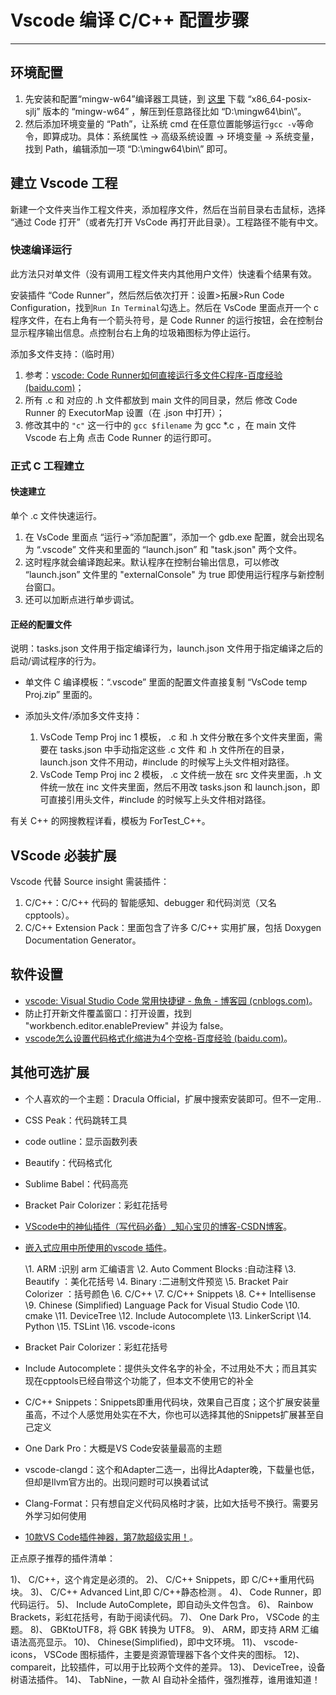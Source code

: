 # Vscode 编译 C/C++ 配置步骤

------

## 环境配置

1.  先安装和配置“mingw-w64”编译器工具链，到 [这里](https://sourceforge.net/projects/mingw-w64/files/) 下载 “x86_64-posix-sjlj” 版本的 “mingw-w64” ，解压到任意路径比如 “D:\\mingw64\\bin\\”。
2.  然后添加环境变量的 “Path”，让系统 cmd 在任意位置能够运行`gcc -v`等命令，即算成功。具体：系统属性 -> 高级系统设置 -> 环境变量 -> 系统变量，找到 Path，编辑添加一项 “D:\mingw64\bin\” 即可。

## 建立 Vscode 工程

新建一个文件夹当作工程文件夹，添加程序文件，然后在当前目录右击鼠标，选择 “通过 Code 打开”（或者先打开 VsCode 再打开此目录）。工程路径不能有中文。

### 快速编译运行

此方法只对单文件（没有调用工程文件夹内其他用户文件）快速看个结果有效。

安装插件 “Code Runner”，然后然后依次打开：设置>拓展>Run Code Configuration，找到`Run In Terminal`勾选上。然后在 VsCode 里面点开一个 c 程序文件，在右上角有一个箭头符号，是 Code Runner 的运行按钮，会在控制台显示程序输出信息。点控制台右上角的垃圾箱图标为停止运行。

添加多文件支持：（临时用）

1. 参考：[vscode: Code Runner如何直接运行多文件C程序-百度经验 (baidu.com)](https://jingyan.baidu.com/article/2f9b480d7ceb3d01ca6cc224.html)；
2. 所有 .c  和 对应的 .h 文件都放到 main 文件的同目录，然后 修改 Code Runner 的 ExecutorMap 设置（在 .json 中打开）；
3. 修改其中的 `"c"` 这一行中的 `gcc $filename` 为 gcc *.c ，在 main 文件  Vscode 右上角 点击 Code Runner 的运行即可。

### 正式 C 工程建立

#### 快速建立

单个 .c 文件快速运行。

1.  在 VsCode 里面点 “运行->“添加配置”，添加一个 gdb.exe 配置，就会出现名为 “.vscode” 文件夹和里面的 “launch.json” 和 "task.json" 两个文件。
2.  这时程序就会编译跑起来。默认程序在控制台输出信息，可以修改 “launch.json” 文件里的 "externalConsole" 为 true 即使用运行程序与新控制台窗口。
3.  还可以加断点进行单步调试。

#### 正经的配置文件

说明：tasks.json 文件用于指定编译行为，launch.json 文件用于指定编译之后的启动/调试程序的行为。

- 单文件 C 编译模板：“.vscode” 里面的配置文件直接复制 “VsCode temp Proj.zip” 里面的。

- 添加头文件/添加多文件支持：
  1. VsCode Temp Proj inc 1 模板， .c 和 .h 文件分散在多个文件夹里面，需要在 tasks.json 中手动指定这些  .c 文件 和 .h 文件所在的目录，launch.json 文件不用动，#include 的时候写上头文件相对路径。
  2. VsCode Temp Proj inc 2 模板， .c 文件统一放在 src 文件夹里面，.h 文件统一放在 inc 文件夹里面，然后不用改 tasks.json 和 launch.json，即可直接引用头文件，#include 的时候写上头文件相对路径。

有关 C++ 的网搜教程详看，模板为 ForTest_C++。

## VScode 必装扩展

Vscode 代替 Source insight 需装插件：

1.  C/C++：C/C++ 代码的 智能感知、debugger 和代码浏览（又名 cpptools）。
2.  C/C++ Extension Pack：里面包含了许多 C/C++ 实用扩展，包括 Doxygen Documentation Generator。

## 软件设置

- [vscode: Visual Studio Code 常用快捷键 - 魚魚 - 博客园 (cnblogs.com)](https://www.cnblogs.com/bindong/p/6045957.html)。
- 防止打开新文件覆盖窗口：打开设置，找到 "workbench.editor.enablePreview" 并设为 false。
- [vscode怎么设置代码格式化缩进为4个空格-百度经验 (baidu.com)](https://jingyan.baidu.com/article/870c6fc3343686f13fe4befd.html)。

## 其他可选扩展

- 个人喜欢的一个主题：Dracula Official，扩展中搜索安装即可。但不一定用..

- CSS Peak：代码跳转工具

-   code outline：显示函数列表

-   Beautify：代码格式化

-   Sublime Babel：代码高亮

-   Bracket Pair Colorizer：彩虹花括号

- [VScode中的神仙插件（写代码必备）_知心宝贝的博客-CSDN博客](https://blog.csdn.net/qq_53673551/article/details/122360282)。

-   [嵌入式应用中所使用的vscode 插件](https://www.zcxbb.com/index.php/2021/03/24/嵌入式应用中所使用的vscode-插件/)。

    \1. ARM :识别 arm 汇编语言
    \2. Auto Comment Blocks :自动注释
    \3. Beautify ：美化花括号
    \4. Binary :二进制文件预览
    \5. Bracket Pair Colorizer ：括号颜色
    \6. C/C++
    \7. C/C++ Snippets
    \8. C++ Intellisense
    \9. Chinese (Simplified) Language Pack for Visual Studio Code
    \10. cmake
    \11. DeviceTree
    \12. Include Autocomplete
    \13. LinkerScript
    \14. Python
    \15. TSLint
    \16. vscode-icons

-   Bracket Pair Colorizer：彩虹花括号

-   Include Autocomplete：提供头文件名字的补全，不过用处不大；而且其实现在cpptools已经自带这个功能了，但本文不使用它的补全

-   C/C++ Snippets：Snippets即重用代码块，效果自己百度；这个扩展安装量虽高，不过个人感觉用处实在不大，你也可以选择其他的Snippets扩展甚至自己定义

-   One Dark Pro：大概是VS Code安装量最高的主题

-   vscode-clangd：这个和Adapter二选一，出得比Adapter晚，下载量也低，但却是llvm官方出的。出现问题时可以换着试试

-   Clang-Format：只有想自定义代码风格时才装，比如大括号不换行。需要另外学习如何使用

- [10款VS Code插件神器，第7款超级实用！](https://mp.weixin.qq.com/s/E3Emku5IW9p8VlM1BiVC8Q)。

正点原子推荐的插件清单：

1)、 C/C++，这个肯定是必须的。
2)、 C/C++ Snippets，即 C/C++重用代码块。
3)、 C/C++ Advanced Lint,即 C/C++静态检测 。
4)、 Code Runner，即代码运行。
5)、 Include AutoComplete，即自动头文件包含。
6)、 Rainbow Brackets，彩虹花括号，有助于阅读代码。
7)、 One Dark Pro， VSCode 的主题。
8)、 GBKtoUTF8，将 GBK 转换为 UTF8。
9)、 ARM，即支持 ARM 汇编语法高亮显示。
10)、 Chinese(Simplified)，即中文环境。
11)、 vscode-icons， VSCode 图标插件，主要是资源管理器下各个文件夹的图标。
12)、 compareit，比较插件，可以用于比较两个文件的差异。
13)、 DeviceTree，设备树语法插件。
14)、 TabNine，一款 AI 自动补全插件，强烈推荐，谁用谁知道！  